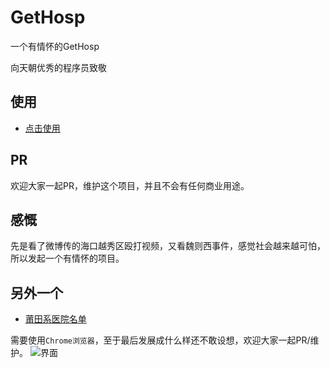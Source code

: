 # GetHosp
一个有情怀的GetHosp

向天朝优秀的程序员致敬

## 使用
* [点击使用](http://fushenghua.github.io/GetHosp) 


## PR
欢迎大家一起PR，维护这个项目，并且不会有任何商业用途。

## 感慨
先是看了微博传的海口越秀区殴打视频，又看魏则西事件，感觉社会越来越可怕，所以发起一个有情怀的项目。

## 另外一个
* [莆田系医院名单](https://github.com/langhua9527/BlackheartedHospital/blob/master/README.md) 

需要使用`Chrome浏览器`，至于最后发展成什么样还不敢设想，欢迎大家一起PR/维护。
![界面](https://raw.githubusercontent.com/fushenghua/GetHosp/gh-pages/img/20160505.jpg)

